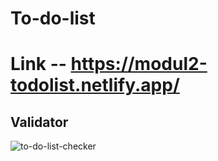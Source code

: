 # To-do-list

# Link -- https://modul2-todolist.netlify.app/


## Validator
![to-do-list-checker](https://user-images.githubusercontent.com/74364143/163684928-f209bb11-7b0e-439a-b8e0-412871b91eea.png)
